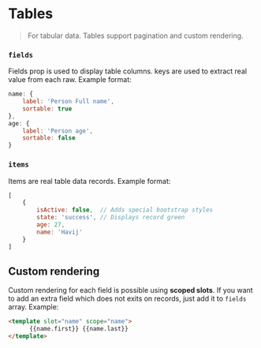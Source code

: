 # Tables

> For tabular data. Tables support pagination and custom rendering.

### `fields`
Fields prop is used to display table columns. 
keys are used to extract real value from each raw.
Example format:
```js
name: {
    label: 'Person Full name',
    sortable: true
},
age: {
    label: 'Person age',
    sortable: false
}
```

### `items`
Items are real table data records. Example format:

```js
[
    {
        isActive: false,  // Adds special bootstrap styles
        state: 'success', // Displays record green 
        age: 27,
        name: 'Havij'
    }
]
```
  
## Custom rendering
Custom rendering for each field is possible using **scoped slots**.
If you want to add an extra field which does not exits on records, just add it to `fields` array.  Example:
 
```html
<template slot="name" scope="name">
      {{name.first}} {{name.last}}
</template>
```


